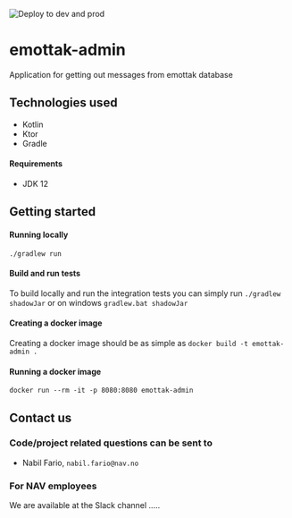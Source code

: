 ![Deploy to dev and prod](https://github.com/navikt/emottak-admin/workflows/Deploy%20to%20dev%20and%20prod/badge.svg?branch=master)
# emottak-admin
Application for getting out messages from emottak database

## Technologies used
* Kotlin
* Ktor
* Gradle

#### Requirements

* JDK 12

## Getting started
#### Running locally
`./gradlew run`


#### Build and run tests
To build locally and run the integration tests you can simply run `./gradlew shadowJar` or on windows 
`gradlew.bat shadowJar`

#### Creating a docker image
Creating a docker image should be as simple as `docker build -t emottak-admin .`

#### Running a docker image
`docker run --rm -it -p 8080:8080 emottak-admin`

## Contact us
### Code/project related questions can be sent to
* Nabil Fario, `nabil.fario@nav.no`


### For NAV employees
We are available at the Slack channel .....